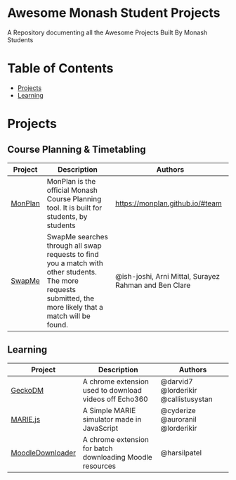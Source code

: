 # Awesome Monash Student Projects
A Repository documenting all the Awesome Projects Built By Monash Students

# Table of Contents
- [Projects](#projects)
- [Learning](#learning)

# Projects


## Course Planning & Timetabling



| Project                                                              | Description                                               | Authors                                |
|----------------------------------------------------------------------|-----------------------------------------------------------|----------------------------------------|
| [MonPlan](https://monplan.apps.monash.edu) | MonPlan is the official Monash Course Planning tool. It is built for students, by students | https://monplan.github.io/#team |
| [SwapMe](https://swapme.apps.monash.edu) | SwapMe searches through all swap requests to find you a match with other students. The more requests submitted, the more likely that a match will be found. | @ish-joshi, Arni Mittal, Surayez Rahman and Ben Clare | 


## Learning

| Project                                                              | Description                                               | Authors                                |
|----------------------------------------------------------------------|-----------------------------------------------------------|----------------------------------------|
| [GeckoDM](https://github.com/GeckoDM)                                | A chrome extension used to download videos off Echo360    | @darvid7 @lorderikir   @callistusystan |
| [MARIE.js](https://github.com/MARIE-js)                              | A Simple MARIE simulator made in JavaScript               | @cyderize @auroranil @lorderikir       |
| [MoodleDownloader](https://github.com/harsilspatel/MoodleDownloader) | A chrome extension for batch downloading Moodle resources | @harsilpatel                           |
